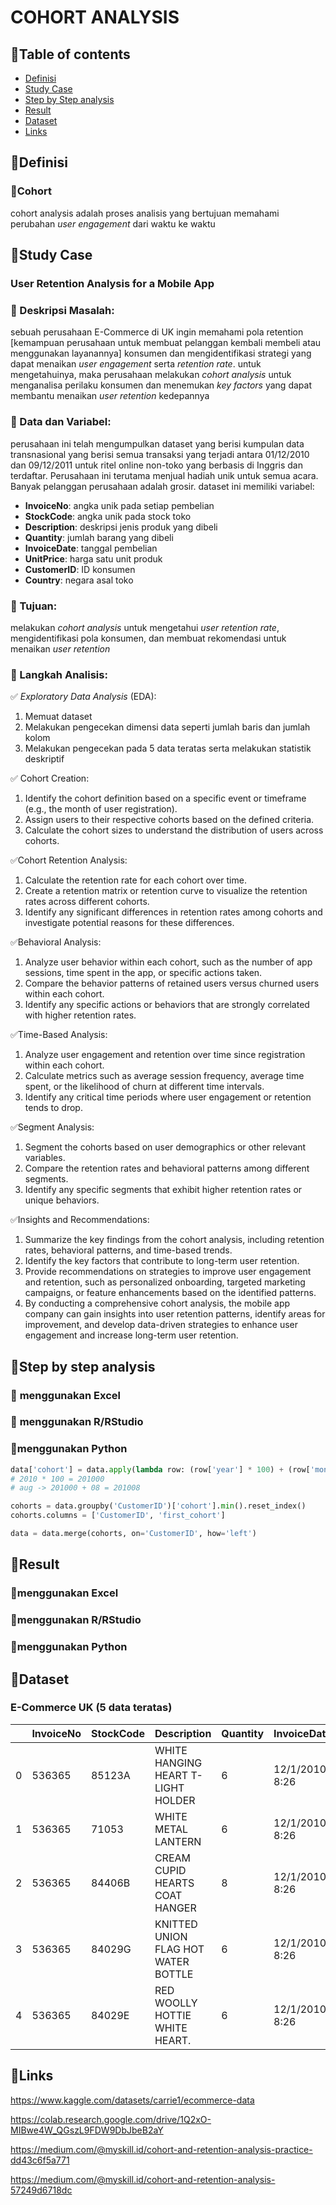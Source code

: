# COHORT ANALYSIS

## 📌Table of contents
- [Definisi](https://github.com/DiannitaOlipmimi/cohort_analysis#definisi)
- [Study Case](https://github.com/DiannitaOlipmimi/cohort_analysis#study-case)
- [Step by Step analysis](https://github.com/DiannitaOlipmimi/cohort_analysis#step-by-step-analysis)
- [Result](https://github.com/DiannitaOlipmimi/cohort_analysis#result)
- [Dataset](https://github.com/DiannitaOlipmimi/cohort_analysis#dataset)
- [Links](https://github.com/DiannitaOlipmimi/cohort_analysis#links)

## 📌**Definisi**
### 📒Cohort
cohort analysis adalah proses analisis yang bertujuan memahami perubahan *user engagement* dari waktu ke waktu

## 📌**Study Case**
### **User Retention Analysis for a Mobile App**

### 📒 Deskripsi Masalah:
sebuah perusahaan E-Commerce di UK ingin memahami pola retention [kemampuan perusahaan untuk membuat pelanggan kembali membeli atau menggunakan layanannya] konsumen dan mengidentifikasi strategi yang dapat menaikan *user engagement* serta *retention rate*. untuk mengetahuinya, maka perusahaan melakukan *cohort analysis* untuk menganalisa perilaku konsumen dan menemukan *key factors* yang dapat membantu menaikan *user retention* kedepannya

### 📒 Data dan Variabel:
perusahaan ini telah mengumpulkan dataset yang berisi kumpulan data transnasional yang berisi semua transaksi yang terjadi antara 01/12/2010 dan 09/12/2011 untuk ritel online non-toko yang berbasis di Inggris dan terdaftar. Perusahaan ini terutama menjual hadiah unik untuk semua acara. Banyak pelanggan perusahaan adalah grosir. dataset ini memiliki variabel:
- **InvoiceNo**: angka unik pada setiap pembelian 
- **StockCode**: angka unik pada stock toko
- **Description**: deskripsi jenis produk yang dibeli
- **Quantity**: jumlah barang yang dibeli
- **InvoiceDate**: tanggal pembelian
- **UnitPrice**: harga satu unit produk
- **CustomerID**: ID konsumen
- **Country**: negara asal toko

### 📒 Tujuan:
melakukan *cohort analysis* untuk mengetahui *user retention rate*, mengidentifikasi pola konsumen, dan membuat rekomendasi untuk menaikan *user retention*

### 📒 Langkah Analisis:
✅ *Exploratory Data Analysis* (EDA):
1. Memuat dataset
2. Melakukan pengecekan dimensi data seperti jumlah baris dan jumlah kolom
3. Melakukan pengecekan pada 5 data teratas serta melakukan statistik deskriptif

✅ Cohort Creation:
1. Identify the cohort definition based on a specific event or timeframe (e.g., the month of user registration).
2. Assign users to their respective cohorts based on the defined criteria.
3. Calculate the cohort sizes to understand the distribution of users across cohorts.

✅Cohort Retention Analysis:
1. Calculate the retention rate for each cohort over time.
2. Create a retention matrix or retention curve to visualize the retention rates across different cohorts.
3. Identify any significant differences in retention rates among cohorts and investigate potential reasons for these differences.

✅Behavioral Analysis:
1. Analyze user behavior within each cohort, such as the number of app sessions, time spent in the app, or specific actions taken.
2. Compare the behavior patterns of retained users versus churned users within each cohort.
3. Identify any specific actions or behaviors that are strongly correlated with higher retention rates.

✅Time-Based Analysis:
1. Analyze user engagement and retention over time since registration within each cohort.
2. Calculate metrics such as average session frequency, average time spent, or the likelihood of churn at different time intervals.
3. Identify any critical time periods where user engagement or retention tends to drop.

✅Segment Analysis:
1. Segment the cohorts based on user demographics or other relevant variables.
2. Compare the retention rates and behavioral patterns among different segments.
3. Identify any specific segments that exhibit higher retention rates or unique behaviors.

✅Insights and Recommendations:
1. Summarize the key findings from the cohort analysis, including retention rates, behavioral patterns, and time-based trends.
2. Identify the key factors that contribute to long-term user retention.
3. Provide recommendations on strategies to improve user engagement and retention, such as personalized onboarding, targeted marketing campaigns, or feature enhancements based on the identified patterns.
4. By conducting a comprehensive cohort analysis, the mobile app company can gain insights into user retention patterns, identify areas for improvement, and develop data-driven strategies to enhance user engagement and increase long-term user retention.

## 📌**Step by step analysis**
### 📒 **menggunakan Excel**

### 📒 **menggunakan R/RStudio**

### 📒**menggunakan Python**
```python
data['cohort'] = data.apply(lambda row: (row['year'] * 100) + (row['month']), axis=1)
# 2010 * 100 = 201000
# aug -> 201000 + 08 = 201008

cohorts = data.groupby('CustomerID')['cohort'].min().reset_index()
cohorts.columns = ['CustomerID', 'first_cohort']

data = data.merge(cohorts, on='CustomerID', how='left')
```

## 📌**Result**
### 📒**menggunakan Excel**

### 📒**menggunakan R/RStudio**

### 📒**menggunakan Python**


## 📌**Dataset**
### **E-Commerce UK (5 data teratas)**
| |InvoiceNo|StockCode|Description|Quantity|InvoiceDate|UnitPrice|CustomerID|Country|
|:----|:----|:----|:----|:----|:----|:----|:----|:----|
|0|536365|85123A|WHITE HANGING HEART T-LIGHT HOLDER|6|12/1/2010 8:26|2.55|17850.0|United Kingdom|
|1|536365|71053|WHITE METAL LANTERN|6|12/1/2010 8:26|3.39|17850.0|United Kingdom|
|2|536365|84406B|CREAM CUPID HEARTS COAT HANGER|8|12/1/2010 8:26|2.75|17850.0|United Kingdom|
|3|536365|84029G|KNITTED UNION FLAG HOT WATER BOTTLE|6|12/1/2010 8:26|3.39|17850.0|United Kingdom|
|4|536365|84029E|RED WOOLLY HOTTIE WHITE HEART.|6|12/1/2010 8:26|3.39|17850.0|United Kingdom|


## 📌**Links**
https://www.kaggle.com/datasets/carrie1/ecommerce-data

https://colab.research.google.com/drive/1Q2xO-MIBwe4W_QGszL9FDW9DbJbeB2aY

https://medium.com/@myskill.id/cohort-and-retention-analysis-practice-dd43c6f5a771

https://medium.com/@myskill.id/cohort-and-retention-analysis-57249d6718dc